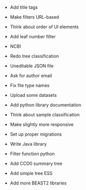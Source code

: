- Add title tags
- Make filters URL-based
- Think about order of UI elements
- Add leaf number filter
- NCBI
- Redo tree classification
- Uneditable JSON file
- Ask for author email
- Fix file type names

- Upload some datasets

- Add python library documentation

- Think about sample classification
- Make slightly more responsive

- Set up proper migrations

- Write Java library
- Filter function python

- Add CCD0 summary tree
- Add simple tree ESS
- Add more BEAST2 libraries
